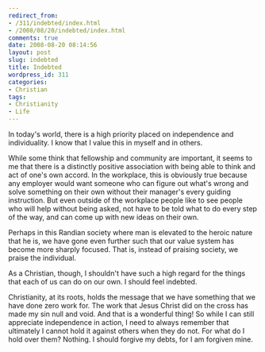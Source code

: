 ```yaml
---
redirect_from:
- /311/indebted/index.html
- /2008/08/20/indebted/index.html
comments: true
date: 2008-08-20 08:14:56
layout: post
slug: indebted
title: Indebted
wordpress_id: 311
categories:
- Christian
tags:
- Christianity
- Life
---
```


In today's world, there is a high priority placed on independence and individuality.  I know that I value this in myself and in others.

While some think that fellowship and community are important, it seems to me that there is a distinctly positive association with being able to think and act of one's own accord.  In the workplace, this is obviously true because any employer would want someone who can figure out what's wrong and solve something on their own without their manager's every guiding instruction.  But even outside of the workplace people like to see people who will help without being asked, not have to be told what to do every step of the way, and can come up with new ideas on their own.

Perhaps in this Randian society where man is elevated to the heroic nature that he is, we have gone even further such that our value system has become more sharply focused.  That is, instead of praising society, we praise the individual.

As a Christian, though, I shouldn't have such a high regard for the things that each of us can do on our own.  I should feel indebted.

Christianity, at its roots, holds the message that we have something that we have done zero work for.  The work that Jesus Christ did on the cross has made my sin null and void.  And that is a wonderful thing!  So while I can still appreciate independence in action, I need to always remember that ultimately I cannot hold it against others when they do not.  For what do I hold over them?  Nothing.  I should forgive my debts, for I am forgiven mine.
